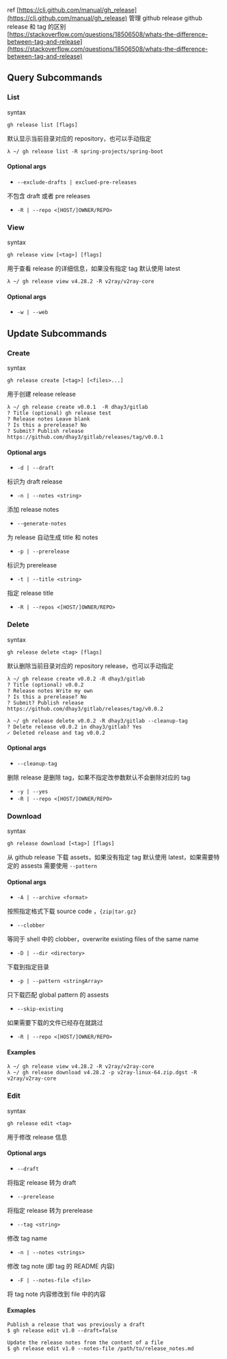 ref
[https://cli.github.com/manual/gh_release](https://cli.github.com/manual/gh_release)
管理 github release
github release 和 tag 的区别
[https://stackoverflow.com/questions/18506508/whats-the-difference-between-tag-and-release](https://stackoverflow.com/questions/18506508/whats-the-difference-between-tag-and-release)
## Query Subcommands
### List
syntax
```
gh release list [flags]
```
默认显示当前目录对应的 repository，也可以手动指定
```
λ ~/ gh release list -R spring-projects/spring-boot
```
#### Optional args

- `--exclude-drafts | exclued-pre-releases`

不包含 draft 或者 pre releases

- `-R | --repo <[HOST/]OWNER/REPO>`
### View
syntax
```
gh release view [<tag>] [flags]
```
用于查看 release 的详细信息，如果没有指定 tag 默认使用 latest
```
λ ~/ gh release view v4.28.2 -R v2ray/v2ray-core              
```
#### Optional args

- `-w | --web`
## Update Subcommands
### Create
syntax
```
gh release create [<tag>] [<files>...]
```
用于创建 release release
```
λ ~/ gh release create v0.0.1  -R dhay3/gitlab
? Title (optional) gh release test
? Release notes Leave blank
? Is this a prerelease? No
? Submit? Publish release
https://github.com/dhay3/gitlab/releases/tag/v0.0.1
```
#### Optional args

- `-d | --draft`

标识为 draft release

- `-n | --notes <string>`

添加 release notes

- `--generate-notes`

为 release 自动生成 title 和 notes

- `-p | --prerelease`

标识为 prerelease 

- `-t | --title <string>`

指定 release title

- `-R | --repos <[HOST/]OWNER/REPO>`
### Delete
syntax
```
gh release delete <tag> [flags]
```
默认删除当前目录对应的 repository release，也可以手动指定
```
λ ~/ gh release create v0.0.2 -R dhay3/gitlab 
? Title (optional) v0.0.2
? Release notes Write my own
? Is this a prerelease? No
? Submit? Publish release
https://github.com/dhay3/gitlab/releases/tag/v0.0.2
                                                                                                                                     
λ ~/ gh release delete v0.0.2 -R dhay3/gitlab --cleanup-tag
? Delete release v0.0.2 in dhay3/gitlab? Yes
✓ Deleted release and tag v0.0.2
```
#### Optional args

- `--cleanup-tag`

删除 release 是删除 tag，如果不指定改参数默认不会删除对应的 tag

- `-y | --yes`
- `-R | --repo <[HOST/]OWNER/REPO>`
### Download
syntax
```
gh release download [<tag>] [flags]
```
从 github release 下载 assets，如果没有指定 tag 默认使用 latest，如果需要特定的 assests 需要使用 `--pattern`
#### Optional args

- `-A | --archive <format>`

按照指定格式下载 source code ，`{zip|tar.gz}`

- `--clobber`

等同于 shell 中的 clobber，overwrite existing files of the same name

- `-D | --dir <directory>`

下载到指定目录

- `-p | --pattern <stringArray>`

只下载匹配 global pattern 的 assests

- `--skip-existing`

如果需要下载的文件已经存在就跳过

- `-R | --repo <[HOST/]OWNER/REPO>`
#### Examples
```
λ ~/ gh release view v4.28.2 -R v2ray/v2ray-core
λ ~/ gh release download v4.28.2 -p v2ray-linux-64.zip.dgst -R v2ray/v2ray-core
```
### Edit
syntax
```
gh release edit <tag>
```
用于修改 release 信息
#### Optional args

- `--draft`

将指定 release 转为 draft

- `--prerelease`

将指定 release 转为 prerelease

- `--tag <string>`

修改 tag name

- `-n | --notes <strings>`

修改 tag note (即 tag 的 README 内容)

- `-F | --notes-file <file>`

将 tag note 内容修改到 file 中的内容
#### Exmaples
```
Publish a release that was previously a draft
$ gh release edit v1.0 --draft=false

Update the release notes from the content of a file
$ gh release edit v1.0 --notes-file /path/to/release_notes.md
```
